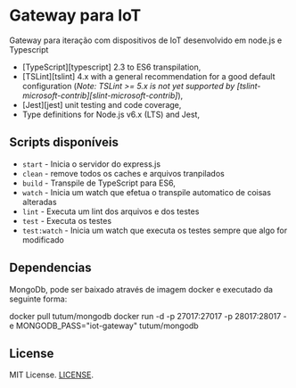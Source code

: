 # Gateway para IoT

Gateway para iteração com dispositivos de IoT desenvolvido em node.js e Typescript

+ [TypeScript][typescript] 2.3 to ES6 transpilation,
+ [TSLint][tslint] 4.x with a general recommendation for a good default configuration (*Note: TSLint >= 5.x is not yet supported by [tslint-microsoft-contrib][slint-microsoft-contrib]*),
+ [Jest][jest] unit testing and code coverage,
+ Type definitions for Node.js v6.x (LTS) and Jest,

## Scripts disponíveis

+ `start` - Inicia o servidor do express.js
+ `clean` - remove todos os caches e arquivos tranpilados
+ `build` - Transpile de TypeScript para ES6,
+ `watch` - Inicia um watch que efetua o transpile automatico de coisas alteradas
+ `lint` - Executa um lint dos arquivos e dos testes
+ `test` - Executa os testes
+ `test:watch` - Inicia um watch que executa os testes sempre que algo for modificado

## Dependencias
MongoDb, pode ser baixado através de imagem docker e executado da seguinte forma:

docker pull tutum/mongodb
docker run -d -p 27017:27017 -p 28017:28017 -e MONGODB_PASS="iot-gateway" tutum/mongodb

## License
MIT License. [LICENSE](https://github.com/jsynowiec/node-typescript-boilerplate/blob/master/LICENSE).